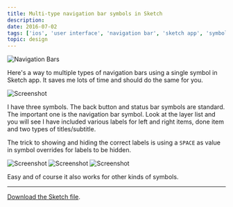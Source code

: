 ```yaml
---
title: Multi-type navigation bar symbols in Sketch
description: 
date: 2016-07-02
tags: ['ios', 'user interface', 'navigation bar', 'sketch app', 'symbols']
topic: design
---
```


![Navigation Bars](https://c2.staticflickr.com/8/7501/27934425012_27fbacdc63_o.jpg)

Here's a way to multiple types of navigation bars using a single symbol in Sketch app. It saves me lots of time and should do the same for you.

![Screenshot](https://c2.staticflickr.com/8/7530/27425152573_042f299293_o.png)

I have three symbols. The back button and status bar symbols are standard. The important one is the navigation bar symbol. Look at the layer list and you will see I have included various labels for left and right items, done item and two types of titles/subtitle.

The trick to showing and hiding the correct labels is using a `SPACE` as value in symbol overrides for labels to be hidden.

![Screenshot](https://c2.staticflickr.com/8/7681/28039882105_70a376a478_o.png)
![Screenshot](https://c2.staticflickr.com/8/7430/28039881555_c1a5830533_o.png)
![Screenshot](https://c2.staticflickr.com/8/7405/27962011501_86f2920ba9_o.png)

Easy and of course it also works for other kinds of symbols.

---

[Download the Sketch file](http://aen.is/gbts).
